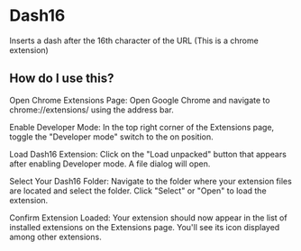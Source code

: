# Dash16
Inserts a dash after the 16th character of the URL (This is a chrome extension)

## How do I use this?
Open Chrome Extensions Page: Open Google Chrome and navigate to chrome://extensions/ using the address bar.

Enable Developer Mode: In the top right corner of the Extensions page, toggle the "Developer mode" switch to the on position.

Load Dash16 Extension: Click on the "Load unpacked" button that appears after enabling Developer mode. A file dialog will open.

Select Your Dash16 Folder: Navigate to the folder where your extension files are located and select the folder. Click "Select" or "Open" to load the extension.

Confirm Extension Loaded: Your extension should now appear in the list of installed extensions on the Extensions page. You'll see its icon displayed among other extensions.
